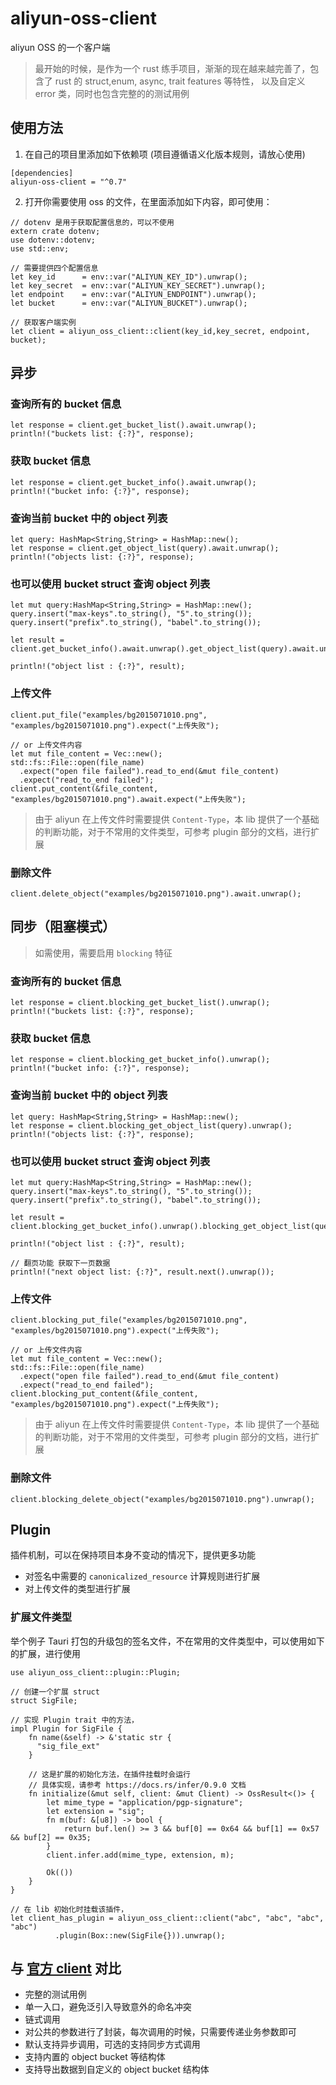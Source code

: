 # aliyun-oss-client

aliyun OSS 的一个客户端

> 最开始的时候，是作为一个 rust 练手项目，渐渐的现在越来越完善了，包含了 rust 的 struct,enum, async, trait features 等特性，
> 以及自定义 error 类，同时也包含完整的的测试用例

## 使用方法

1. 在自己的项目里添加如下依赖项 (项目遵循语义化版本规则，请放心使用)

```
[dependencies]
aliyun-oss-client = "^0.7"
```

2. 打开你需要使用 oss 的文件，在里面添加如下内容，即可使用：

```
// dotenv 是用于获取配置信息的，可以不使用
extern crate dotenv;
use dotenv::dotenv;
use std::env;

// 需要提供四个配置信息
let key_id      = env::var("ALIYUN_KEY_ID").unwrap();
let key_secret  = env::var("ALIYUN_KEY_SECRET").unwrap();
let endpoint    = env::var("ALIYUN_ENDPOINT").unwrap();
let bucket      = env::var("ALIYUN_BUCKET").unwrap();

// 获取客户端实例
let client = aliyun_oss_client::client(key_id,key_secret, endpoint, bucket);
```

## 异步

### 查询所有的 bucket 信息
```
let response = client.get_bucket_list().await.unwrap();
println!("buckets list: {:?}", response);
```

### 获取 bucket 信息
```
let response = client.get_bucket_info().await.unwrap();
println!("bucket info: {:?}", response);
```

### 查询当前 bucket 中的 object 列表
```
let query: HashMap<String,String> = HashMap::new();
let response = client.get_object_list(query).await.unwrap();
println!("objects list: {:?}", response);
```

### 也可以使用 bucket struct 查询 object 列表

```
let mut query:HashMap<String,String> = HashMap::new();
query.insert("max-keys".to_string(), "5".to_string());
query.insert("prefix".to_string(), "babel".to_string());

let result = client.get_bucket_info().await.unwrap().get_object_list(query).await.unwrap();

println!("object list : {:?}", result);

```

### 上传文件
```
client.put_file("examples/bg2015071010.png", "examples/bg2015071010.png").expect("上传失败");

// or 上传文件内容
let mut file_content = Vec::new();
std::fs::File::open(file_name)
  .expect("open file failed").read_to_end(&mut file_content)
  .expect("read_to_end failed");
client.put_content(&file_content, "examples/bg2015071010.png").await.expect("上传失败");
```

> 由于 aliyun 在上传文件时需要提供 `Content-Type`，本 lib 提供了一个基础的判断功能，对于不常用的文件类型，可参考 plugin 部分的文档，进行扩展


### 删除文件
```
client.delete_object("examples/bg2015071010.png").await.unwrap();
```

## 同步（阻塞模式）

> 如需使用，需要启用 `blocking` 特征

### 查询所有的 bucket 信息
```
let response = client.blocking_get_bucket_list().unwrap();
println!("buckets list: {:?}", response);
```

### 获取 bucket 信息
```
let response = client.blocking_get_bucket_info().unwrap();
println!("bucket info: {:?}", response);
```

### 查询当前 bucket 中的 object 列表
```
let query: HashMap<String,String> = HashMap::new();
let response = client.blocking_get_object_list(query).unwrap();
println!("objects list: {:?}", response);
```

### 也可以使用 bucket struct 查询 object 列表

```
let mut query:HashMap<String,String> = HashMap::new();
query.insert("max-keys".to_string(), "5".to_string());
query.insert("prefix".to_string(), "babel".to_string());

let result = client.blocking_get_bucket_info().unwrap().blocking_get_object_list(query).unwrap();

println!("object list : {:?}", result);

// 翻页功能 获取下一页数据
println!("next object list: {:?}", result.next().unwrap());
```

### 上传文件
```
client.blocking_put_file("examples/bg2015071010.png", "examples/bg2015071010.png").expect("上传失败");

// or 上传文件内容
let mut file_content = Vec::new();
std::fs::File::open(file_name)
  .expect("open file failed").read_to_end(&mut file_content)
  .expect("read_to_end failed");
client.blocking_put_content(&file_content, "examples/bg2015071010.png").expect("上传失败");
```

> 由于 aliyun 在上传文件时需要提供 `Content-Type`，本 lib 提供了一个基础的判断功能，对于不常用的文件类型，可参考 plugin 部分的文档，进行扩展

### 删除文件
```
client.blocking_delete_object("examples/bg2015071010.png").unwrap();
```

## Plugin

插件机制，可以在保持项目本身不变动的情况下，提供更多功能

- 对签名中需要的 `canonicalized_resource` 计算规则进行扩展
- 对上传文件的类型进行扩展

### 扩展文件类型

举个例子 Tauri 打包的升级包的签名文件，不在常用的文件类型中，可以使用如下的扩展，进行使用

```
use aliyun_oss_client::plugin::Plugin;

// 创建一个扩展 struct
struct SigFile;

// 实现 Plugin trait 中的方法，
impl Plugin for SigFile {
    fn name(&self) -> &'static str {
      "sig_file_ext"
    }

    // 这是扩展的初始化方法，在插件挂载时会运行
    // 具体实现，请参考 https://docs.rs/infer/0.9.0 文档
    fn initialize(&mut self, client: &mut Client) -> OssResult<()> {
        let mime_type = "application/pgp-signature";
        let extension = "sig";
        fn m(buf: &[u8]) -> bool {
            return buf.len() >= 3 && buf[0] == 0x64 && buf[1] == 0x57 && buf[2] == 0x35;
        }
        client.infer.add(mime_type, extension, m);
    
        Ok(())
    }
}

// 在 lib 初始化时挂载该插件，
let client_has_plugin = aliyun_oss_client::client("abc", "abc", "abc", "abc")
          .plugin(Box::new(SigFile{})).unwrap();
```

## 与 [官方 client](https://crates.io/crates/oss-rust-sdk) 对比

- 完整的测试用例
- 单一入口，避免泛引入导致意外的命名冲突
- 链式调用
- 对公共的参数进行了封装，每次调用的时候，只需要传递业务参数即可
- 默认支持异步调用，可选的支持同步方式调用
- 支持内置的 object bucket 等结构体
- 支持导出数据到自定义的 object bucket 结构体


